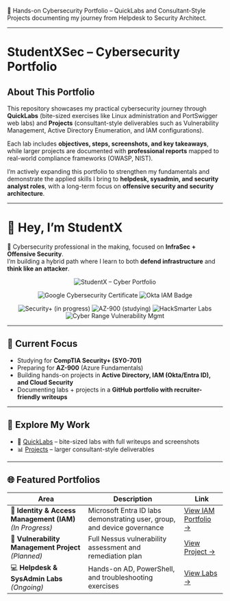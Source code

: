 
🚀 Hands-on Cybersecurity Portfolio – QuickLabs and Consultant-Style Projects documenting my journey from Helpdesk to Security Architect.

---

# StudentXSec – Cybersecurity Portfolio

## About This Portfolio
This repository showcases my practical cybersecurity journey through **QuickLabs** (bite-sized exercises like Linux administration and PortSwigger web labs) and **Projects** (consultant-style deliverables such as Vulnerability Management, Active Directory Enumeration, and IAM configurations).  

Each lab includes **objectives, steps, screenshots, and key takeaways**, while larger projects are documented with **professional reports** mapped to real-world compliance frameworks (OWASP, NIST).  

I’m actively expanding this portfolio to strengthen my fundamentals and demonstrate the applied skills I bring to **helpdesk, sysadmin, and security analyst roles**, with a long-term focus on **offensive security and security architecture**.

---

# 👋 Hey, I’m StudentX
🚀 Cybersecurity professional in the making, focused on **InfraSec + Offensive Security**.  
I’m building a hybrid path where I learn to both **defend infrastructure** and **think like an attacker**.  

<p align="center">
  <!-- Core identity badge -->
  <img src="https://img.shields.io/badge/StudentX--Cyber_Portfolio-informational?style=flat&logo=github" alt="StudentX – Cyber Portfolio"/>
</p>

<p align="center">
  <!-- Earned badges -->
  <img src="https://img.shields.io/badge/Google-Cybersecurity%20Certificate-blue?logo=google" alt="Google Cybersecurity Certificate"/>
  <img src="https://img.shields.io/badge/Okta-IAM%20Badge-lightgrey?logo=okta" alt="Okta IAM Badge"/>
</p>
<p align="center">
  <!-- In-progress / training badges -->
  <img src="https://img.shields.io/badge/CompTIA-Security%2B_(in_progress)-red?logo=comptia" alt="Security+ (in progress)"/>
  <img src="https://img.shields.io/badge/Microsoft-AZ--900_(studying)-blue?logo=microsoftazure" alt="AZ-900 (studying)"/>
  <img src="https://img.shields.io/badge/HackSmarter-Labs-orange?logo=hackthebox" alt="HackSmarter Labs"/>
  <img src="https://img.shields.io/badge/Cyber_Range-Vulnerability_Management-green?logo=azuredevops" alt="Cyber Range Vulnerability Mgmt"/>
</p>


---

## 🎯 Current Focus
- Studying for **CompTIA Security+ (SY0-701)**  
- Preparing for **AZ-900** (Azure Fundamentals)  
- Building hands-on projects in **Active Directory, IAM (Okta/Entra ID), and Cloud Security**  
- Documenting labs + projects in a **GitHub portfolio with recruiter-friendly writeups**  

---

## 📂 Explore My Work
- 🔑 [QuickLabs](./QuickLabs) – bite-sized labs with full writeups and screenshots  
- 📊 [Projects](./Projects) – larger consultant-style deliverables  

---
## 🌐 Featured Portfolios

| Area | Description | Link |
|-------|--------------|------|
| 🧩 **Identity & Access Management (IAM)** *(In Progress)* | Microsoft Entra ID labs demonstrating user, group, and device governance | [View IAM Portfolio →](./Projects/IAM-Lab-Portfolio) |
| 🧱 **Vulnerability Management Project** *(Planned)* | Full Nessus vulnerability assessment and remediation plan | [View Project →](./Projects/Vuln-Management) |
| 💻 **Helpdesk & SysAdmin Labs** *(Ongoing)* | Hands-on AD, PowerShell, and troubleshooting exercises | [View Labs →](./QuickLabs/Helpdesk-Labs) |

